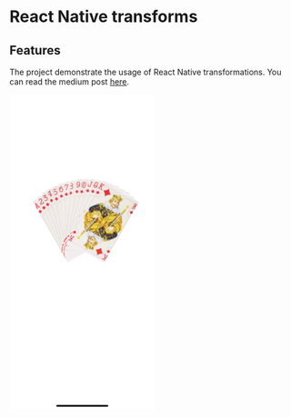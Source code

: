 # React Native transforms

## Features

The project demonstrate the usage of React Native transformations. You can read the medium post [here](https://zmtmaster.medium.com/the-heart-of-react-native-transform-e0f4995ebdb6).

![alt text](./docs/images/captured.png 'Sample 1')
